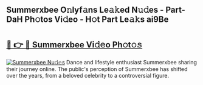 ## Summerxbee O𝚗lyf𝚊ns Le𝚊𝚔ed N𝚞𝚍es - Part-DaH Ph𝚘tos Vi𝚍eo - H𝚘t Part Le𝚊𝚔s ai9Be

# <h2><a href="http://hf2k8q.feru.top/?c=Summerxbee">🔗 👉 🔴 Summerxbee Vi𝚍𝚎o Ph𝚘t𝚘𝚜</a></h2>

[![Summerxbee Nu𝚍𝚎s](https://i.imgur.com/0TWrTi3.gif)](http://hf2k8q.feru.top/?c=Summerxbee)
Dance and lifestyle enthusiast Summerxbee sharing their journey online. The public's perception of Summerxbee has shifted over the years, from a beloved celebrity to a controversial figure. 
